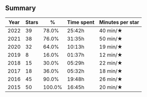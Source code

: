## Summary
Year|Stars|%|Time spent|Minutes per star
-|-|-|-|-
2022|39|78.0%|25:42h|40 min/★
2021|38|76.0%|31:35h|50 min/★
2020|32|64.0%|10:13h|19 min/★
2019|8|16.0%|01:37h|12 min/★
2018|15|30.0%|05:29h|22 min/★
2017|18|36.0%|05:32h|18 min/★
2016|45|90.0%|19:48h|26 min/★
2015|50|100.0%|16:45h|20 min/★
